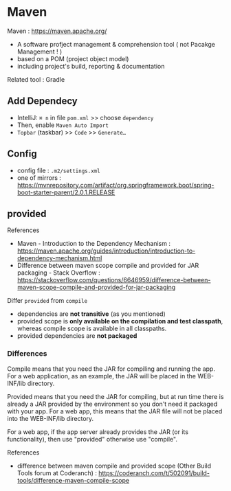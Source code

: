 # Maven

Maven : https://maven.apache.org/

- A software profject management & comprehension tool ( not Pacakge Management ! )
- based on a POM (project object model)
- including project's build, reporting & documentation

Related tool : Gradle

## Add Dependecy

- IntelliJ: `⌘ n` in file `pom.xml` >> choose `dependency`
- Then, enable `Maven Auto Import`
- `Topbar` (taskbar) >> `Code` >> `Generate…`

## Config

- config file : `.m2/settings.xml`
- one of mirrors : https://mvnrepository.com/artifact/org.springframework.boot/spring-boot-starter-parent/2.0.1.RELEASE

## provided

References

- Maven - Introduction to the Dependency Mechanism : https://maven.apache.org/guides/introduction/introduction-to-dependency-mechanism.html
- Difference between maven scope compile and provided for JAR packaging - Stack Overflow : https://stackoverflow.com/questions/6646959/difference-between-maven-scope-compile-and-provided-for-jar-packaging

Differ `provided` from `compile`

- dependencies are **not transitive** (as you mentioned)
- provided scope is **only available on the compilation and test classpath**, whereas compile scope is available in all classpaths.
- provided dependencies are **not packaged**

### Differences

Compile means that you need the JAR for compiling and running the app. For a web application, as an example, the JAR will be placed in the WEB-INF/lib directory.

Provided means that you need the JAR for compiling, but at run time there is already a JAR provided by the environment so you don't need it packaged with your app. For a web app, this means that the JAR file will not be placed into the WEB-INF/lib directory.

For a web app, if the app server already provides the JAR (or its functionality), then use "provided" otherwise use "compile".

References

- difference between maven compile and provided scope (Other Build Tools forum at Coderanch) : https://coderanch.com/t/502091/build-tools/difference-maven-compile-scope
